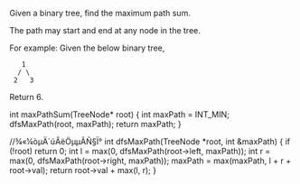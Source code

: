 Given a binary tree, find the maximum path sum.

The path may start and end at any node in the tree.

For example:
Given the below binary tree,

       1
      / \
     2   3
Return 6.

int maxPathSum(TreeNode* root)
{
        int maxPath = INT_MIN;
        dfsMaxPath(root, maxPath);
        return maxPath;
}

//¾«¼òµÄ´úÂëÖµµÃÑ§Ï°
int dfsMaxPath(TreeNode *root, int &maxPath)
{
        if (!root) return 0;
        int l = max(0, dfsMaxPath(root->left, maxPath));
        int r = max(0, dfsMaxPath(root->right, maxPath));
        maxPath = max(maxPath, l + r + root->val);
        return root->val + max(l, r);
}
